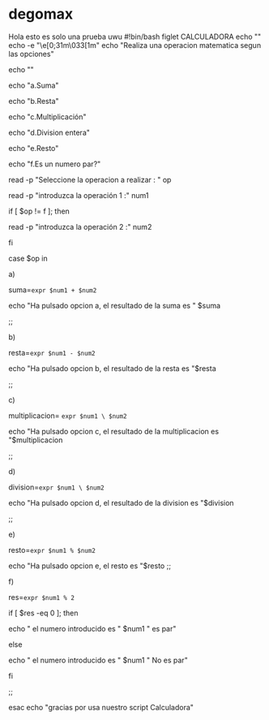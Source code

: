 # degomax
Hola esto es solo una prueba uwu
#!bin/bash
figlet CALCULADORA
echo ""
echo -e "\e[0;31m\033[1m"
echo "Realiza una operacion matematica segun las opciones"

echo ""

echo "a.Suma"

echo "b.Resta"

echo "c.Multiplicación"

echo "d.Division entera"

echo "e.Resto"

echo "f.Es un numero par?"


read -p "Seleccione la operacion a realizar : " op

read -p "introduzca la operación 1 :" num1

 if [ $op != f ]; then

read -p "introduzca la operación 2 :" num2

fi





case $op in

a)

suma=`expr $num1 + $num2`

echo "Ha pulsado opcion a, el resultado de la suma es " $suma

;;





b)

resta=`expr $num1 - $num2`

echo "Ha pulsado opcion b, el resultado de la resta es "$resta

;;





c)

multiplicacion= `expr $num1 \ $num2`

echo "Ha pulsado opcion c, el resultado de la multiplicacion es "$multiplicacion

;;





d)

division=`expr $num1 \ $num2`

echo "Ha pulsado opcion d, el resultado de la division es "$division

;;






e)

resto=`expr $num1 % $num2`

echo "Ha pulsado opcion e, el resto es "$resto
;;





f)

res=`expr $num1 % 2`

if [ $res -eq 0 ]; then

echo " el numero introducido es " $num1 " es par"

else

echo " el numero introducido es " $num1 " No es par"

fi

;;


esac
echo "gracias por usa nuestro script Calculadora"
